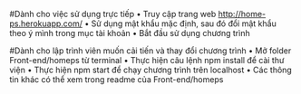 #Dành cho việc sử dụng trực tiếp
•	Truy cập trang web http://home-ps.herokuapp.com/
•	Sử dụng mật khẩu mặc định, sau đó đổi mật khẩu theo ý mình trong mục tài khoản
•	Bắt đầu sử dụng chương trình


#Dành cho lập trình viên muốn cải tiến và thay đổi chương trình
• Mở folder Front-end/homeps từ terminal
• Thực hiện câu lệnh npm install để cài thư viện
• Thực hiện npm start để chạy chương trình trên localhost
• Các thông tin khác có thể xem trong readme của Front-end/homeps
